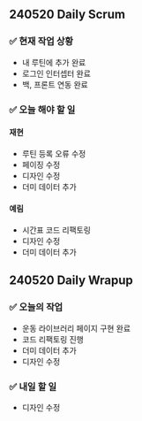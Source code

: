 ## 240520 Daily Scrum

### ✅ 현재 작업 상황
- 내 루틴에 추가 완료
- 로그인 인터셉터 완료
- 백, 프론트 연동 완료

### ✅ 오늘 해야 할 일

#### 재현
- 루틴 등록 오류 수정
- 페이징 수정
- 디자인 수정
- 더미 데이터 추가

#### 예림
- 시간표 코드 리팩토링
- 디자인 수정
- 더미 데이터 추가
 

## 240520 Daily Wrapup

### ✅ 오늘의 작업
- 운동 라이브러리 페이지 구현 완료
- 코드 리팩토링 진행
- 더미 데이터 추가
- 디자인 수정
  
### ✅ 내일 할 일
- 디자인 수정